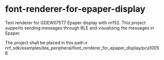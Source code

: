 # font-renderer-for-epaper-display
Text renderer for <a>GDEW075T7</a> Epaper display with nrf52.
This project supports sending messages through BLE and visualizing the messages in Epaper.

The project shall be placed in this path-> nrf_sdk/examples/ble_peripheral/font_renderer_for_epaper_display/pca10056
